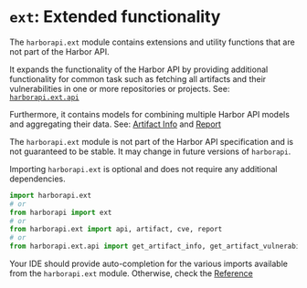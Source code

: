 # `ext`: Extended functionality

The `harborapi.ext` module contains extensions and utility functions that are not part of the Harbor API.

It expands the functionality of the Harbor API by providing additional
functionality for common task such as fetching all artifacts and their
vulnerabilities in one or more repositories or projects. See: [`harborapi.ext.api`](../../reference/ext/api.md)

Furthermore, it contains models for combining multiple Harbor API models and aggregating their data. See: [Artifact Info](./artifact.md) and [Report](./report.md)

The `harborapi.ext` module is not part of the Harbor API specification and is not guaranteed to be stable. It may change in future versions of `harborapi`.

Importing `harborapi.ext` is optional and does not require any additional dependencies.

```py
import harborapi.ext
# or
from harborapi import ext
# or
from harborapi.ext import api, artifact, cve, report
# or
from harborapi.ext.api import get_artifact_info, get_artifact_vulnerabilities #, ...
```

Your IDE should provide auto-completion for the various imports available from the `harborapi.ext` module. Otherwise, check the [Reference](/reference)
